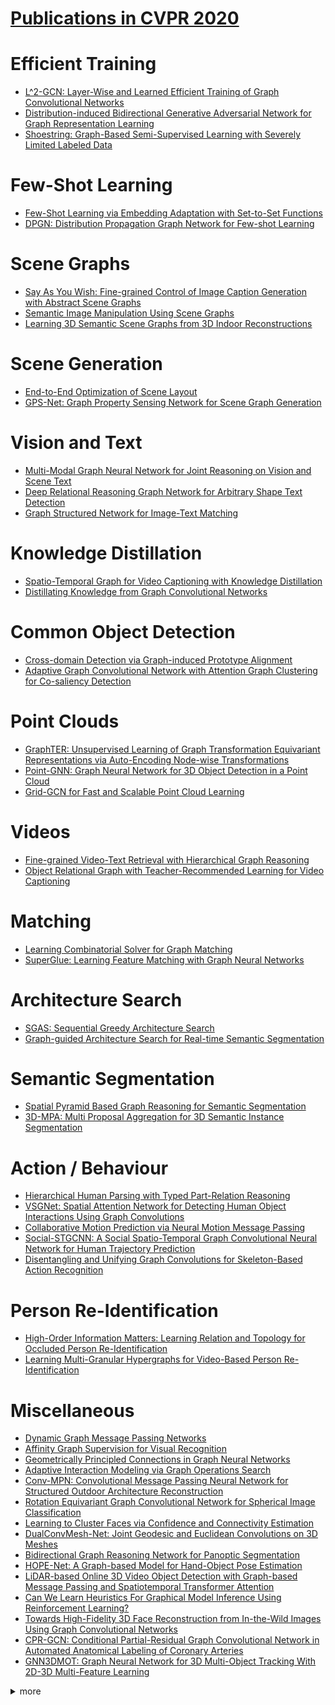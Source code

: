 # [Publications in CVPR 2020](http://cvpr2020.thecvf.com/program/main-conference)



# Efficient Training
- [L^2-GCN: Layer-Wise and Learned Efficient Training of Graph Convolutional Networks](https://github.com/naganandy/graph-based-deep-learning-literature/blob/master/conference-publications/folders/publications_cvpr20/l2gcn_cvpr20/README.md)
- [Distribution-induced Bidirectional Generative Adversarial Network for Graph Representation Learning](https://github.com/naganandy/graph-based-deep-learning-literature/blob/master/conference-publications/folders/publications_cvpr20/dbgan_cvpr20/README.md)
- [Shoestring: Graph-Based Semi-Supervised Learning with Severely Limited Labeled Data](https://github.com/naganandy/graph-based-deep-learning-literature/blob/master/conference-publications/folders/publications_cvpr20/shoestring_cvpr20/README.md)



# Few-Shot Learning
- [Few-Shot Learning via Embedding Adaptation with Set-to-Set Functions](https://github.com/naganandy/graph-based-deep-learning-literature/blob/master/conference-publications/folders/publications_cvpr20/feat_cvpr20/README.md)
- [DPGN: Distribution Propagation Graph Network for Few-shot Learning](https://github.com/naganandy/graph-based-deep-learning-literature/blob/master/conference-publications/folders/publications_cvpr20/dpgn_cvpr20/README.md)



# Scene Graphs
- [Say As You Wish: Fine-grained Control of Image Caption Generation with Abstract Scene Graphs](https://github.com/naganandy/graph-based-deep-learning-literature/blob/master/conference-publications/folders/publications_cvpr20/asg2caption_cvpr20/README.md)
- [Semantic Image Manipulation Using Scene Graphs](https://github.com/naganandy/graph-based-deep-learning-literature/blob/master/conference-publications/folders/publications_cvpr20/simsg_cvpr20/README.md)
- [Learning 3D Semantic Scene Graphs from 3D Indoor Reconstructions](https://github.com/naganandy/graph-based-deep-learning-literature/blob/master/conference-publications/folders/publications_cvpr20/3dssg_cvpr20/README.md)



# Scene Generation
- [End-to-End Optimization of Scene Layout](https://github.com/naganandy/graph-based-deep-learning-literature/blob/master/conference-publications/folders/publications_cvpr20/3dsln_cvpr20/README.md)
- [GPS-Net: Graph Property Sensing Network for Scene Graph Generation](https://github.com/naganandy/graph-based-deep-learning-literature/blob/master/conference-publications/folders/publications_cvpr20/gpsnet_cvpr20/README.md)



# Vision and Text
- [Multi-Modal Graph Neural Network for Joint Reasoning on Vision and Scene Text](https://github.com/naganandy/graph-based-deep-learning-literature/blob/master/conference-publications/folders/publications_cvpr20/mmgnn_cvpr20/README.md)
- [Deep Relational Reasoning Graph Network for Arbitrary Shape Text Detection](https://github.com/naganandy/graph-based-deep-learning-literature/blob/master/conference-publications/folders/publications_cvpr20/drrg_cvpr20/README.md)
- [Graph Structured Network for Image-Text Matching](https://github.com/naganandy/graph-based-deep-learning-literature/blob/master/conference-publications/folders/publications_cvpr20/gsmn_cvpr20/README.md)



# Knowledge Distillation
- [Spatio-Temporal Graph for Video Captioning with Knowledge Distillation](https://github.com/naganandy/graph-based-deep-learning-literature/blob/master/conference-publications/folders/publications_cvpr20/stvideo_cvpr20/README.md)
- [Distillating Knowledge from Graph Convolutional Networks](https://github.com/naganandy/graph-based-deep-learning-literature/blob/master/conference-publications/folders/publications_cvpr20/kdgcn_cvpr20/README.md)



# Common Object Detection
- [Cross-domain Detection via Graph-induced Prototype Alignment](https://github.com/naganandy/graph-based-deep-learning-literature/blob/master/conference-publications/folders/publications_cvpr20/gpa_cvpr20/README.md)
- [Adaptive Graph Convolutional Network with Attention Graph Clustering for Co-saliency Detection](https://github.com/naganandy/graph-based-deep-learning-literature/blob/master/conference-publications/folders/publications_cvpr20/gcagc_cvpr20/README.md)



# Point Clouds
- [GraphTER: Unsupervised Learning of Graph Transformation Equivariant Representations via Auto-Encoding Node-wise Transformations](https://github.com/naganandy/graph-based-deep-learning-literature/blob/master/conference-publications/folders/publications_cvpr20/graphter_cvpr20/README.md)
- [Point-GNN: Graph Neural Network for 3D Object Detection in a Point Cloud](https://github.com/naganandy/graph-based-deep-learning-literature/blob/master/conference-publications/folders/publications_cvpr20/pointgnn_cvpr20/README.md)
- [Grid-GCN for Fast and Scalable Point Cloud Learning](https://github.com/naganandy/graph-based-deep-learning-literature/blob/master/conference-publications/folders/publications_cvpr20/gridgcn_cvpr20/README.md)



# Videos
- [Fine-grained Video-Text Retrieval with Hierarchical Graph Reasoning](https://github.com/naganandy/graph-based-deep-learning-literature/blob/master/conference-publications/folders/publications_cvpr20/hgr_cvpr20/README.md)
- [Object Relational Graph with Teacher-Recommended Learning for Video Captioning](https://github.com/naganandy/graph-based-deep-learning-literature/blob/master/conference-publications/folders/publications_cvpr20/orgtlr_cvpr20/README.md)



# Matching
- [Learning Combinatorial Solver for Graph Matching](https://github.com/naganandy/graph-based-deep-learning-literature/blob/master/conference-publications/folders/publications_cvpr20/lgm_cvpr20/README.md)
- [SuperGlue: Learning Feature Matching with Graph Neural Networks](https://github.com/naganandy/graph-based-deep-learning-literature/blob/master/conference-publications/folders/publications_cvpr20/superglue_cvpr20/README.md)



# Architecture Search
- [SGAS: Sequential Greedy Architecture Search](https://github.com/naganandy/graph-based-deep-learning-literature/blob/master/conference-publications/folders/publications_cvpr20/sgas_cvpr20/README.md)
- [Graph-guided Architecture Search for Real-time Semantic Segmentation](https://github.com/naganandy/graph-based-deep-learning-literature/blob/master/conference-publications/folders/publications_cvpr20/gas_cvpr20/README.md)



# Semantic Segmentation
- [Spatial Pyramid Based Graph Reasoning for Semantic Segmentation](https://github.com/naganandy/graph-based-deep-learning-literature/blob/master/conference-publications/folders/publications_cvpr20/spygr_cvpr20/README.md)
- [3D-MPA: Multi Proposal Aggregation for 3D Semantic Instance Segmentation](https://github.com/naganandy/graph-based-deep-learning-literature/blob/master/conference-publications/folders/publications_cvpr20/3dmpa_cvpr20/README.md)



# Action / Behaviour
- [Hierarchical Human Parsing with Typed Part-Relation Reasoning](https://github.com/naganandy/graph-based-deep-learning-literature/blob/master/conference-publications/folders/publications_cvpr20/hhp_cvpr20/README.md)
- [VSGNet: Spatial Attention Network for Detecting Human Object Interactions Using Graph Convolutions](https://github.com/naganandy/graph-based-deep-learning-literature/blob/master/conference-publications/folders/publications_cvpr20/vsgnet_cvpr20/README.md)
- [Collaborative Motion Prediction via Neural Motion Message Passing](https://github.com/naganandy/graph-based-deep-learning-literature/blob/master/conference-publications/folders/publications_cvpr20/nmmp_cvpr20/README.md)
- [Social-STGCNN: A Social Spatio-Temporal Graph Convolutional Neural Network for Human Trajectory Prediction](https://github.com/naganandy/graph-based-deep-learning-literature/blob/master/conference-publications/folders/publications_cvpr20/socialstgcnn_cvpr20/README.md)
- [Disentangling and Unifying Graph Convolutions for Skeleton-Based Action Recognition](https://github.com/naganandy/graph-based-deep-learning-literature/blob/master/conference-publications/folders/publications_cvpr20/msg3d_cvpr20/README.md)



# Person Re-Identification
- [High-Order Information Matters: Learning Relation and Topology for Occluded Person Re-Identification](https://github.com/naganandy/graph-based-deep-learning-literature/blob/master/conference-publications/folders/publications_cvpr20/honet_cvpr20/README.md)
- [Learning Multi-Granular Hypergraphs for Video-Based Person Re-Identification](https://github.com/naganandy/graph-based-deep-learning-literature/blob/master/conference-publications/folders/publications_cvpr20/mgh_cvpr20/README.md)



# Miscellaneous
- [Dynamic Graph Message Passing Networks](https://github.com/naganandy/graph-based-deep-learning-literature/blob/master/conference-publications/folders/publications_cvpr20/dgmn_cvpr20/README.md)
- [Affinity Graph Supervision for Visual Recognition](https://github.com/naganandy/graph-based-deep-learning-literature/tree/master/conference-publications/folders/publications_cvpr20/affinitygcn_cvpr20)
- [Geometrically Principled Connections in Graph Neural Networks](https://github.com/naganandy/graph-based-deep-learning-literature/blob/master/conference-publications/folders/publications_cvpr20/affgcn_cvpr20/README.md)
- [Adaptive Interaction Modeling via Graph Operations Search](https://github.com/naganandy/graph-based-deep-learning-literature/blob/master/conference-publications/folders/publications_cvpr20/gos_cvpr20/README.md)
- [Conv-MPN: Convolutional Message Passing Neural Network for Structured Outdoor Architecture Reconstruction](https://github.com/naganandy/graph-based-deep-learning-literature/blob/master/conference-publications/folders/publications_cvpr20/convmpn_cvpr20/README.md)
- [Rotation Equivariant Graph Convolutional Network for Spherical Image Classification](https://github.com/naganandy/graph-based-deep-learning-literature/blob/master/conference-publications/folders/publications_cvpr20/sgcn_cvpr20/README.md)
- [Learning to Cluster Faces via Confidence and Connectivity Estimation](https://github.com/naganandy/graph-based-deep-learning-literature/blob/master/conference-publications/folders/publications_cvpr20/gcnve_cvpr20/README.md)
- [DualConvMesh-Net: Joint Geodesic and Euclidean Convolutions on 3D Meshes](https://github.com/naganandy/graph-based-deep-learning-literature/blob/master/conference-publications/folders/publications_cvpr20/dcmnet_cvpr20/README.md)
- [Bidirectional Graph Reasoning Network for Panoptic Segmentation](https://github.com/naganandy/graph-based-deep-learning-literature/blob/master/conference-publications/folders/publications_cvpr20/bgrnet_cvpr20/README.md)
- [HOPE-Net: A Graph-based Model for Hand-Object Pose Estimation](https://github.com/naganandy/graph-based-deep-learning-literature/blob/master/conference-publications/folders/publications_cvpr20/hopenet_cvpr20/README.md)
- [LiDAR-based Online 3D Video Object Detection with Graph-based Message Passing and Spatiotemporal Transformer Attention](https://github.com/naganandy/graph-based-deep-learning-literature/blob/master/conference-publications/folders/publications_cvpr20/pmpnet_cvpr20/README.md)
- [Can We Learn Heuristics For Graphical Model Inference Using Reinforcement Learning?](https://github.com/naganandy/graph-based-deep-learning-literature/blob/master/conference-publications/folders/publications_cvpr20/gnnheurl_cvpr20/README.md)
- [Towards High-Fidelity 3D Face Reconstruction from In-the-Wild Images Using Graph Convolutional Networks](https://github.com/naganandy/graph-based-deep-learning-literature/blob/master/conference-publications/folders/publications_cvpr20/gcn3dmm_cvpr20/README.md)
- [CPR-GCN: Conditional Partial-Residual Graph Convolutional Network in Automated Anatomical Labeling of Coronary Arteries](https://github.com/naganandy/graph-based-deep-learning-literature/blob/master/conference-publications/folders/publications_cvpr20/cprgcn_cvpr20/README.md)
- [GNN3DMOT: Graph Neural Network for 3D Multi-Object Tracking With 2D-3D Multi-Feature Learning](https://github.com/naganandy/graph-based-deep-learning-literature/blob/master/conference-publications/folders/publications_cvpr20/gnn3dmot_cvpr20/README.md)



<details> 
<summary> more </summary> 

- Hierarchical Graph Attention Network for Visual Relationship Detection	
- Data-Efficient Semi-Supervised Learning by Reliable Edge Mining
- Context Aware Graph Convolution for Skeleton-Based Action Recognition
- Dynamic Multiscale Graph Neural Networks for 3D Skeleton Based Human Motion Prediction	
- Skeleton-Based Action Recognition With Shift Graph Convolutional Network	
- A Hierarchical Graph Network for 3D Object Detection on Point Clouds	
- View-GCN: View-Based Graph Convolutional Network for 3D Shape Analysis	
- Geometric Structure Based and Regularized Depth Estimation From 360° Indoor Imagery
- Webly Supervised Knowledge Embedding Model for Visual Reasoning	
- Global-Local GCN: Large-Scale Label Noise Cleansing for Face Recognition	
- Dynamic Neural Relational Inference
- Spatial-Temporal Graph Convolutional Network for Video-Based Person Re-Identification	
- An End-to-End Edge Aggregation Network for Moving Object Segmentation	
- Cross-View Correspondence Reasoning Based on Bipartite Graph Convolutional Network for Mammogram Mass Detection	
- Predicting Lymph Node Metastasis Using Histopathological Images Based on Multiple Instance Learning With Deep Graph Convolution	
- Learning Multi-View Camera Relocalization With Graph Neural Networks
- Pattern-Structure Diffusion for Multi-Task Learning
- Probabilistic Structural Latent Representation for Unsupervised Embedding	
- PropagationNet: Propagate Points to Curve to Learn Structure Information
- Deep Structure-Revealed Network for Texture Recognition
- End-to-End 3D Point Cloud Instance Segmentation Without Detection
- Hypergraph Attention Networks for Multimodal Learning	

</details>
